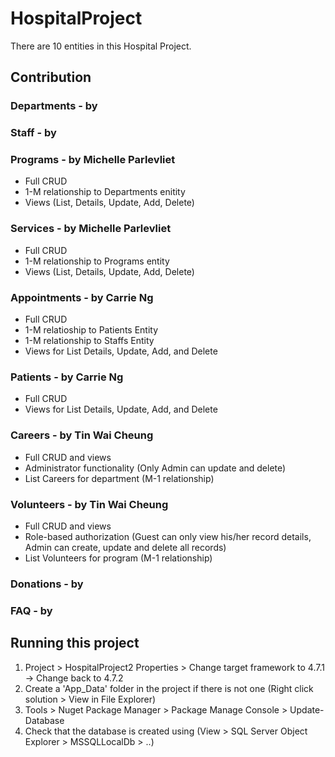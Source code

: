 # HospitalProject
There are 10 entities in this Hospital Project. 

## Contribution
### Departments - by 
### Staff - by
### Programs - by Michelle Parlevliet
- Full CRUD 
- 1-M relationship to Departments enitity
- Views (List, Details, Update, Add, Delete)
### Services - by Michelle Parlevliet
- Full CRUD 
- 1-M relationship to Programs entity
- Views (List, Details, Update, Add, Delete)
### Appointments - by Carrie Ng
- Full CRUD
- 1-M relatioship to Patients Entity
- 1-M relationship to Staffs Entity
- Views for List Details, Update, Add, and Delete
### Patients - by Carrie Ng
- Full CRUD
- Views for List Details, Update, Add, and Delete
### Careers - by Tin Wai Cheung 
- Full CRUD and views
- Administrator functionality (Only Admin can update and delete)
- List Careers for department (M-1 relationship)
### Volunteers - by Tin Wai Cheung
- Full CRUD and views
- Role-based authorization (Guest can only view his/her record details, Admin can create, update and delete all records)
- List Volunteers for program (M-1 relationship)
### Donations - by 
### FAQ - by 

## Running this project
1. Project > HospitalProject2 Properties > Change target framework to 4.7.1 -> Change back to 4.7.2
2. Create a 'App_Data' folder in the project if there is not one (Right click solution > View in File Explorer)
3. Tools > Nuget Package Manager > Package Manage Console > Update-Database
4. Check that the database is created using (View > SQL Server Object Explorer > MSSQLLocalDb > ..)

